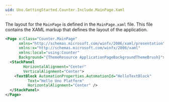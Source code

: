 ```yaml
---
uid: Uno.GettingStarted.Counter.Include.MainPage.Xaml
---
```


The layout for the `MainPage` is defined in the `MainPage.xaml` file. This file contains the XAML markup that defines the layout of the application.

```xml
<Page x:Class="Counter.MainPage"
      xmlns="http://schemas.microsoft.com/winfx/2006/xaml/presentation"
      xmlns:x="http://schemas.microsoft.com/winfx/2006/xaml"
      xmlns:local="using:Counter"
      Background="{ThemeResource ApplicationPageBackgroundThemeBrush}">
  <StackPanel
        HorizontalAlignment="Center"
        VerticalAlignment="Center">
    <TextBlock AutomationProperties.AutomationId="HelloTextBlock"
          Text="Hello Uno Platform"
          HorizontalAlignment="Center" />
  </StackPanel>
</Page>
```